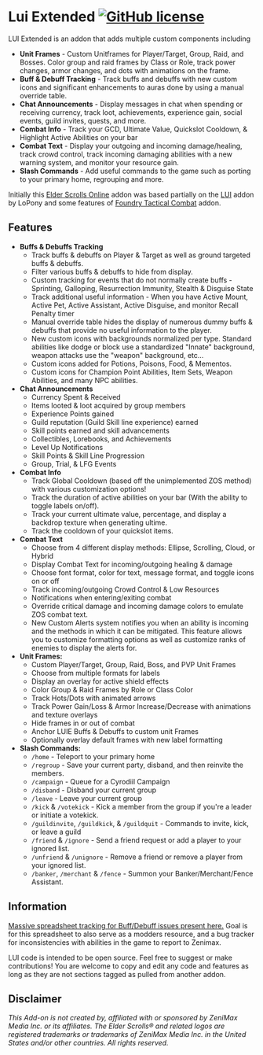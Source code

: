 # Lui Extended [![GitHub license](https://img.shields.io/github/license/ArtOfShred/LuiExtended.svg)](https://github.com/ArtOfShred/LuiExtended/blob/master/LICENSE)

LUI Extended is an addon that adds multiple custom components including
- **Unit Frames** - Custom Unitframes for Player/Target, Group, Raid, and Bosses. Color group and raid frames by Class or Role, track power changes, armor changes, and dots with animations on the frame.
- **Buff & Debuff Tracking** - Track buffs and debuffs with new custom icons and significant enhancements to auras done by using a manual override table.
- **Chat Announcements** - Display messages in chat when spending or receiving currency, track loot, achievements, experience gain, social events, guild invites, quests, and more.
- **Combat Info** - Track your GCD, Ultimate Value, Quickslot Cooldown, & Highlight Active Abilities on your bar
- **Combat Text** - Display your outgoing and incoming damage/healing, track crowd control, track incoming damaging abilities with a new warning system, and monitor your resource gain.
- **Slash Commands** - Add useful commands to the game such as porting to your primary home, regrouping and more.

Initially this [Elder Scrolls Online][1] addon was based partially on the [LUI][2] addon by LoPony and some features of [Foundry Tactical Combat][3] addon.

## Features
* **Buffs & Debuffs Tracking**
    - Track buffs & debuffs on Player & Target as well as ground targeted buffs & debuffs.
    - Filter various buffs & debuffs to hide from display.
    - Custom tracking for events that do not normally create buffs - Sprinting, Galloping, Resurrection Immunity, Stealth & Disguise State
    - Track additional useful information - When you have Active Mount, Active Pet, Active Assistant, Active Disguise, and monitor Recall Penalty timer
    - Manual override table hides the display of numerous dummy buffs & debuffs that provide no useful information to the player.
    - New custom icons with backgrounds normalized per type. Standard abilities like dodge or block use a standardized "Innate" background, weapon attacks use the "weapon" background, etc...
    - Custom icons added for Potions, Poisons, Food, & Mementos.
    - Custom icons for Champion Point Abilities, Item Sets, Weapon Abilities, and many NPC abilities.
* **Chat Announcements**
    - Currency Spent & Received
    - Items looted & loot acquired by group members
    - Experience Points gained
    - Guild reputation (Guild Skill line experience) earned
    - Skill points earned and skill advancements
    - Collectibles, Lorebooks, and Achievements
    - Level Up Notifications
    - Skill Points & Skill Line Progression
    - Group, Trial, & LFG Events
* **Combat Info**
    - Track Global Cooldown (based off the unimplemented ZOS method) with various customization options!
    - Track the duration of active abilities on your bar (With the ability to toggle labels on/off).
    - Track your current ultimate value, percentage, and display a backdrop texture when generating ultime.
    - Track the cooldown of your quickslot items.
* **Combat Text**
    - Choose from 4 different display methods: Ellipse, Scrolling, Cloud, or Hybrid
    - Display Combat Text for incoming/outgoing healing & damage
    - Choose font format, color for text, message format, and toggle icons on or off
    - Track incoming/outgoing Crowd Control & Low Resources
    - Notifications when entering/exiting combat
    - Override critical damage and incoming damage colors to emulate ZOS combat text.
    - New Custom Alerts system notifies you when an ability is incoming and the methods in which it can be mitigated. This feature allows you to customize formatting options as well as customize ranks of enemies to display the alerts for.
* **Unit Frames:**
    - Custom Player/Target, Group, Raid, Boss, and PVP Unit Frames
    - Choose from multiple formats for labels
    - Display an overlay for active shield effects
    - Color Group & Raid Frames by Role or Class Color
    - Track Hots/Dots with animated arrows
    - Track Power Gain/Loss & Armor Increase/Decrease with animations and texture overlays
    - Hide frames in or out of combat
    - Anchor LUIE Buffs & Debuffs to custom unit Frames
    - Optionally overlay default frames with new label formatting
* **Slash Commands:**
    - `/home` - Teleport to your primary home
    - `/regroup` - Save your current party, disband, and then reinvite the members.
    - `/campaign` - Queue for a Cyrodiil Campaign
    - `/disband` - Disband your current group
    - `/leave` - Leave your current group
    - `/kick` & `/votekick` - Kick a member from the group if you're a leader or initiate a votekick.
    - `/guildinvite`, `/guildkick`, & `/guildquit` - Commands to invite, kick, or leave a guild
    - `/friend` & `/ignore` - Send a friend request or add a player to your ignored list.
    - `/unfriend` & `/unignore` - Remove a friend or remove a player from your ignored list.
    - `/banker`, `/merchant` & `/fence` - Summon your Banker/Merchant/Fence Assistant.

## Information
[Massive spreadsheet tracking for Buff/Debuff issues present here.][4]
Goal is for this spreadsheet to also serve as a modders resource, and a bug tracker for inconsistencies with abilities in the game to report to Zenimax.

LUI code is intended to be open source. Feel free to suggest or make contributions!
You are welcome to copy and edit any code and features as long as they are not sections tagged as pulled from another addon.

## Disclaimer
*This Add-on is not created by, affiliated with or sponsored by ZeniMax Media Inc. or its affiliates. The Elder Scrolls® and related logos are registered trademarks or trademarks of ZeniMax Media Inc. in the United States and/or other countries. All rights reserved.*

  [1]: https://www.elderscrollsonline.com
  [2]: http://www.esoui.com/downloads/info413-LUI.html
  [3]: http://www.esoui.com/downloads/info28-FoundryTacticalCombat.html
  [4]: https://docs.google.com/spreadsheets/d/1YOCz2ESzmdcs-QZ4whVNtcFDtcglpbiv-VYxUhZHGpk/edit#gid=709796411
